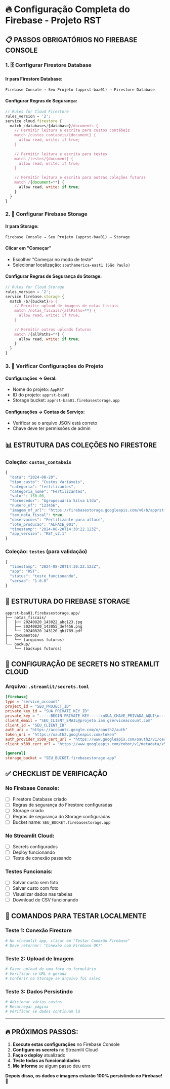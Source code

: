 # 🔥 Configuração Completa do Firebase - Projeto RST

## 📋 **PASSOS OBRIGATÓRIOS NO FIREBASE CONSOLE**

### 1. 🗄️ **Configurar Firestore Database**

#### **Ir para Firestore Database:**
```
Firebase Console → Seu Projeto (apprst-baa01) → Firestore Database
```

#### **Configurar Regras de Segurança:**
```javascript
// Rules for Cloud Firestore
rules_version = '2';
service cloud.firestore {
  match /databases/{database}/documents {
    // Permitir leitura e escrita para custos contábeis
    match /custos_contabeis/{document} {
      allow read, write: if true;
    }
    
    // Permitir leitura e escrita para testes
    match /testes/{document} {
      allow read, write: if true;
    }
    
    // Permitir leitura e escrita para outras coleções futuras
    match /{document=**} {
      allow read, write: if true;
    }
  }
}
```

### 2. 📁 **Configurar Firebase Storage**

#### **Ir para Storage:**
```
Firebase Console → Seu Projeto (apprst-baa01) → Storage
```

#### **Clicar em "Começar"**
- Escolher "Começar no modo de teste"
- Selecionar localização: `southamerica-east1 (São Paulo)`

#### **Configurar Regras de Segurança do Storage:**
```javascript
// Rules for Cloud Storage
rules_version = '2';
service firebase.storage {
  match /b/{bucket}/o {
    // Permitir upload de imagens de notas fiscais
    match /notas_fiscais/{allPaths=**} {
      allow read, write: if true;
    }
    
    // Permitir outros uploads futuros
    match /{allPaths=**} {
      allow read, write: if true;
    }
  }
}
```

### 3. 🔧 **Verificar Configurações do Projeto**

#### **Configurações → Geral:**
- Nome do projeto: `AppRST`
- ID do projeto: `apprst-baa01`
- Storage bucket: `apprst-baa01.firebasestorage.app`

#### **Configurações → Contas de Serviço:**
- Verificar se o arquivo JSON está correto
- Chave deve ter permissões de admin

## 📊 **ESTRUTURA DAS COLEÇÕES NO FIRESTORE**

### **Coleção: `custos_contabeis`**
```javascript
{
  "data": "2024-08-20",
  "tipo_custo": "Custos Variáveis",
  "categoria": "fertilizantes",
  "categoria_nome": "Fertilizantes",
  "valor": 150.00,
  "fornecedor": "Agropecuária Silva Ltda",
  "numero_nf": "123456",
  "imagem_nf_url": "https://firebasestorage.googleapis.com/v0/b/apprst-baa01.appspot.com/o/notas_fiscais%2F20240820_143022_abc123.jpg?alt=media",
  "tem_nota_fiscal": true,
  "observacoes": "Fertilizante para alface",
  "lote_producao": "ALFACE_001",
  "timestamp": "2024-08-20T14:30:22.123Z",
  "app_version": "RST_v2.1"
}
```

### **Coleção: `testes` (para validação)**
```javascript
{
  "timestamp": "2024-08-20T14:30:22.123Z",
  "app": "RST",
  "status": "teste_funcionando",
  "versao": "1.0.0"
}
```

## 📁 **ESTRUTURA DO FIREBASE STORAGE**

```
apprst-baa01.firebasestorage.app/
├── notas_fiscais/
│   ├── 20240820_143022_abc123.jpg
│   ├── 20240820_143055_def456.png
│   └── 20240820_143120_ghi789.pdf
├── documentos/
│   └── (arquivos futuros)
└── backup/
    └── (backups futuros)
```

## 🔐 **CONFIGURAÇÃO DE SECRETS NO STREAMLIT CLOUD**

### **Arquivo: `.streamlit/secrets.toml`**
```toml
[firebase]
type = "service_account"
project_id = "SEU_PROJECT_ID"
private_key_id = "SUA_PRIVATE_KEY_ID"
private_key = "-----BEGIN PRIVATE KEY-----\nSUA_CHAVE_PRIVADA_AQUI\n-----END PRIVATE KEY-----\n"
client_email = "SEU_CLIENT_EMAIL@projeto.iam.gserviceaccount.com"
client_id = "SEU_CLIENT_ID"
auth_uri = "https://accounts.google.com/o/oauth2/auth"
token_uri = "https://oauth2.googleapis.com/token"
auth_provider_x509_cert_url = "https://www.googleapis.com/oauth2/v1/certs"
client_x509_cert_url = "https://www.googleapis.com/robot/v1/metadata/x509/SEU_CLIENT_EMAIL"

[general]
storage_bucket = "SEU_BUCKET.firebasestorage.app"
```

## ✅ **CHECKLIST DE VERIFICAÇÃO**

### **No Firebase Console:**
- [ ] Firestore Database criado
- [ ] Regras de segurança do Firestore configuradas
- [ ] Storage criado
- [ ] Regras de segurança do Storage configuradas
- [ ] Bucket name: `SEU_BUCKET.firebasestorage.app`

### **No Streamlit Cloud:**
- [ ] Secrets configurados
- [ ] Deploy funcionando
- [ ] Teste de conexão passando

### **Testes Funcionais:**
- [ ] Salvar custo sem foto
- [ ] Salvar custo com foto
- [ ] Visualizar dados nas tabelas
- [ ] Download de CSV funcionando

## 🚨 **COMANDOS PARA TESTAR LOCALMENTE**

### **Teste 1: Conexão Firestore**
```python
# No streamlit app, clicar em "Testar Conexão Firebase"
# Deve retornar: "Conexão com Firebase OK!"
```

### **Teste 2: Upload de Imagem**
```python
# Fazer upload de uma foto no formulário
# Verificar se URL é gerada
# Conferir no Storage se arquivo foi salvo
```

### **Teste 3: Dados Persistindo**
```python
# Adicionar vários custos
# Recarregar página
# Verificar se dados continuam lá
```

---

## 🔥 **PRÓXIMOS PASSOS:**

1. **Execute estas configurações** no Firebase Console
2. **Configure os secrets** no Streamlit Cloud  
3. **Faça o deploy** atualizado
4. **Teste todas as funcionalidades**
5. **Me informe** se algum passo deu erro

**Depois disso, os dados e imagens estarão 100% persistindo no Firebase!** 🚜